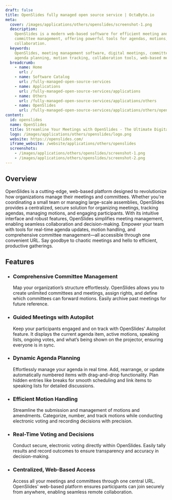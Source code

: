 ```yaml
---
draft: false
title: OpenSlides fully managed open source service | OctaByte.io
meta:
  cover: /images/applications/others/openslides/screenshot-1.png
  description:
    OpenSlides is a modern web-based software for efficient meeting and
    committee management, offering powerful tools for agendas, motions, and seamless
    collaboration.
  keywords:
    OpenSlides, meeting management software, digital meetings, committee management,
    agenda planning, motion tracking, collaboration tools, web-based meeting platform
  breadcrumb:
    - name: Home
      url: /
    - name: Software Catalog
      url: /fully-managed-open-source-services
    - name: Applications
      url: /fully-managed-open-source-services/applications
    - name: Others
      url: /fully-managed-open-source-services/applications/others
    - name: OpenSlides
      url: /fully-managed-open-source-services/applications/others/openslides
content:
  id: openslides
  name: OpenSlides
  title: Streamline Your Meetings with OpenSlides - The Ultimate Digital Meeting Solution
  logo: /images/applications/others/openslides/logo.png
  website: https://openslides.com/
  iframe_website: /website/applications/others/openslides
  screenshots:
    - /images/applications/others/openslides/screenshot-1.png
    - /images/applications/others/openslides/screenshot-2.png
---
```


## Overview

OpenSlides is a cutting-edge, web-based platform designed to revolutionize how organizations manage their meetings and committees. Whether you're coordinating a small team or managing large-scale assemblies, OpenSlides provides a centralized, secure solution for organizing meetings, tracking agendas, managing motions, and engaging participants. With its intuitive interface and robust features, OpenSlides simplifies meeting management, enabling seamless collaboration and decision-making. Empower your team with tools for real-time agenda updates, motion handling, and comprehensive committee management—all accessible through one convenient URL. Say goodbye to chaotic meetings and hello to efficient, productive gatherings.

## Features

- ### Comprehensive Committee Management

  Map your organization’s structure effortlessly. OpenSlides allows you to create unlimited committees and meetings, assign rights, and define which committees can forward motions. Easily archive past meetings for future reference.

- ### Guided Meetings with Autopilot

  Keep your participants engaged and on track with OpenSlides' Autopilot feature. It displays the current agenda item, active motions, speaking lists, ongoing votes, and what’s being shown on the projector, ensuring everyone is in sync.

- ### Dynamic Agenda Planning

  Effortlessly manage your agenda in real time. Add, rearrange, or update automatically numbered items with drag-and-drop functionality. Plan hidden entries like breaks for smooth scheduling and link items to speaking lists for detailed discussions.

- ### Efficient Motion Handling

  Streamline the submission and management of motions and amendments. Categorize, number, and track motions while conducting electronic voting and recording decisions with precision.

- ### Real-Time Voting and Decisions

  Conduct secure, electronic voting directly within OpenSlides. Easily tally results and record outcomes to ensure transparency and accuracy in decision-making.

- ### Centralized, Web-Based Access

  Access all your meetings and committees through one central URL. OpenSlides' web-based platform ensures participants can join securely from anywhere, enabling seamless remote collaboration.
